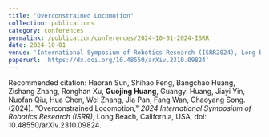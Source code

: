 ```yaml
---
title: "Overconstrained Locomotion"
collection: publications
category: conferences
permalink: /publication/conferences/2024-10-01-2024-ISRR
date: 2024-10-01
venue: 'International Symposium of Robotics Research (ISRR2024), Long Beach, California, USA.'
paperurl: 'https://dx.doi.org/10.48550/arXiv.2310.09824'
---
```

Recommended citation:  Haoran Sun, Shihao Feng, Bangchao Huang, Zishang Zhang, Ronghan Xu, **Guojing Huang**, Guangyi Huang, Jiayi Yin, Nuofan Qiu, Hua Chen, Wei Zhang, Jia Pan, Fang Wan, Chaoyang Song. (2024). "Overconstrained Locomotion," <i>2024 International Symposium of Robotics Research (ISRR)</i>, Long Beach, California, USA, doi: 10.48550/arXiv.2310.09824. 